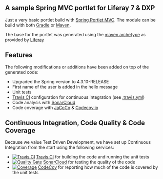 ## A sample Spring MVC portlet for Liferay 7 & DXP

Just a very basic portlet build with [Spring Portlet MVC](https://docs.spring.io/spring/docs/current/spring-framework-reference/html/portlet.html). The module can be build with both [Gradle](https://gradle.org/) or [Maven](https://maven.apache.org/).

The base for the portlet was generated using the [maven archetype](https://dev.liferay.com/develop/tutorials/-/knowledge_base/7-0/generating-new-projects-using-archetypes) as provided by [Liferay](https://www.liferay.com)

## Features

The following modifications or additions have been added on top of the generated code:
* Upgraded the Spring version to 4.3.10-RELEASE
* First name of the user is added in the hello message
* Unit tests
* [Travis CI](https://travis-ci.org/triberay/liferay-springmvc-sample) configuration for continuous integration (see [.travis.yml](https://github.com/triberay/liferay-springmvc-sample/blob/master/.travis.yml))
* Code analysis with [SonarCloud](https://sonarcloud.io/dashboard/index/com.triberay:triberay-springmvc-sample)
* Code coverage with [JaCoCo](http://www.eclemma.org/jacoco/) & [Codecov.io](https://codecov.io/) 

## Continuous Integration, Code Quality & Code Coverage

Because we value Test Driven Development, we have set up Continuous Integration from the start using the following services:

* <a href="https://travis-ci.org/triberay/liferay-springmvc-sample"><img src="https://travis-ci.org/triberay/liferay-springmvc-sample.svg?branch=master" alt="Travis CI" /></a>
    [Travis CI](https://travis-ci.org/triberay/liferay-springmvc-sample) for building the code and running the unit tests
* <a href="https://sonarcloud.io/dashboard/index/com.triberay:triberay-springmvc-sample"><img src="https://sonarcloud.io/api/badges/gate?key=com.triberay:triberay-springmvc-sample" alt="Quality Gate" /></a>
    [SonarCloud](https://sonarcloud.io/dashboard/index/com.triberay:triberay-springmvc-sample) for testing the quality of the code 
* <a href="https://codecov.io/gh/triberay/liferay-springmvc-sample"><img src="https://codecov.io/gh/triberay/liferay-springmvc-sample/branch/master/graph/badge.svg" alt="Coverage" /></a> 
    [CodeCov](https://codecov.io/gh/triberay/liferay-springmvc-sample) for reporting how much of the code is covered by the unit tests

